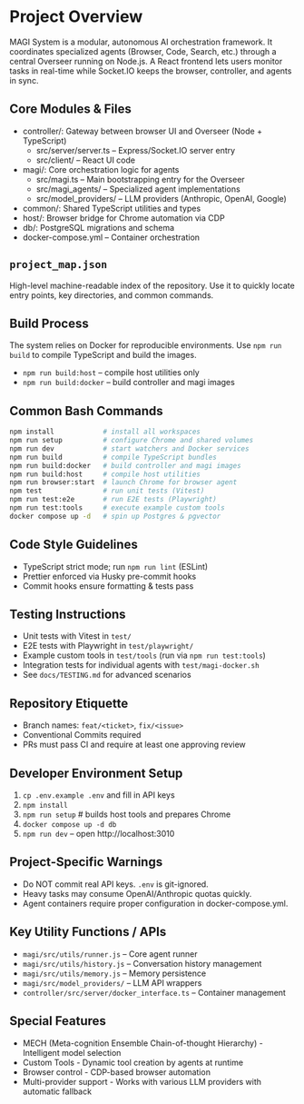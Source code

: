 # Project Overview
MAGI System is a modular, autonomous AI orchestration framework. It coordinates specialized agents (Browser, Code, Search, etc.) through a central Overseer running on Node.js. A React frontend lets users monitor tasks in real-time while Socket.IO keeps the browser, controller, and agents in sync.

## Core Modules & Files
- controller/: Gateway between browser UI and Overseer (Node + TypeScript)
  - src/server/server.ts – Express/Socket.IO server entry
  - src/client/ – React UI code
- magi/: Core orchestration logic for agents
  - src/magi.ts – Main bootstrapping entry for the Overseer
  - src/magi_agents/ – Specialized agent implementations
  - src/model_providers/ – LLM providers (Anthropic, OpenAI, Google)
- common/: Shared TypeScript utilities and types
- host/: Browser bridge for Chrome automation via CDP
- db/: PostgreSQL migrations and schema
- docker-compose.yml – Container orchestration

## `project_map.json`
High-level machine-readable index of the repository. Use it to quickly locate entry points, key directories, and common commands.

## Build Process
The system relies on Docker for reproducible environments. Use `npm run build` to compile TypeScript and build the images.
- `npm run build:host` – compile host utilities only
- `npm run build:docker` – build controller and magi images


## Common Bash Commands
```bash
npm install            # install all workspaces
npm run setup          # configure Chrome and shared volumes
npm run dev            # start watchers and Docker services
npm run build          # compile TypeScript bundles
npm run build:docker   # build controller and magi images
npm run build:host     # compile host utilities
npm run browser:start  # launch Chrome for browser agent
npm test               # run unit tests (Vitest)
npm run test:e2e       # run E2E tests (Playwright)
npm run test:tools     # execute example custom tools
docker compose up -d   # spin up Postgres & pgvector
```

## Code Style Guidelines
- TypeScript strict mode; run `npm run lint` (ESLint)
- Prettier enforced via Husky pre-commit hooks
- Commit hooks ensure formatting & tests pass

## Testing Instructions
- Unit tests with Vitest in `test/`
- E2E tests with Playwright in `test/playwright/`
- Example custom tools in `test/tools` (run via `npm run test:tools`)
- Integration tests for individual agents with `test/magi-docker.sh`
- See `docs/TESTING.md` for advanced scenarios

## Repository Etiquette
- Branch names: `feat/<ticket>`, `fix/<issue>`
- Conventional Commits required
- PRs must pass CI and require at least one approving review

## Developer Environment Setup
1. `cp .env.example .env` and fill in API keys
2. `npm install`
3. `npm run setup`    # builds host tools and prepares Chrome
4. `docker compose up -d db`
5. `npm run dev` – open http://localhost:3010

## Project-Specific Warnings
- Do NOT commit real API keys. `.env` is git-ignored.
- Heavy tasks may consume OpenAI/Anthropic quotas quickly.
- Agent containers require proper configuration in docker-compose.yml.

## Key Utility Functions / APIs
- `magi/src/utils/runner.js` – Core agent runner
- `magi/src/utils/history.js` – Conversation history management
- `magi/src/utils/memory.js` – Memory persistence
- `magi/src/model_providers/` – LLM API wrappers
- `controller/src/server/docker_interface.ts` – Container management

## Special Features
- MECH (Meta-cognition Ensemble Chain-of-thought Hierarchy) - Intelligent model selection
- Custom Tools - Dynamic tool creation by agents at runtime
- Browser control - CDP-based browser automation
- Multi-provider support - Works with various LLM providers with automatic fallback
